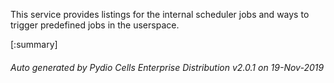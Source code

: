 






This service provides listings for the internal scheduler jobs and ways to trigger predefined jobs in the userspace.

[:summary]

###### Auto generated by Pydio Cells Enterprise Distribution v2.0.1 on 19-Nov-2019
